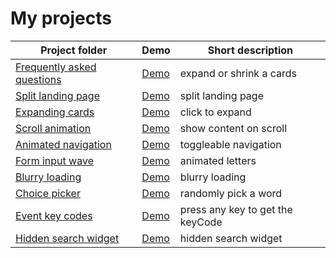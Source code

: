 # My projects

Project folder | Demo | Short description
---------------|------|------------------
[Frequently asked questions](https://github.com/unknown-cat/projects/tree/master/faq) | [Demo](https://unknown-cat.github.io/projects/faq/) | expand or shrink a cards
[Split landing page](https://github.com/unknown-cat/projects/tree/master/split-landing-page) | [Demo](https://unknown-cat.github.io/projects/split-landing-page/) | split landing page
[Expanding cards](https://github.com/unknown-cat/projects/tree/master/expanding-cards) | [Demo](https://unknown-cat.github.io/projects/expanding-cards/) | click to expand
[Scroll animation](https://github.com/unknown-cat/projects/tree/master/scroll-animation) | [Demo](https://unknown-cat.github.io/projects/scroll-animation/) | show content on scroll
[Animated navigation](https://github.com/unknown-cat/projects/tree/master/animated-navigation) | [Demo](https://unknown-cat.github.io/projects/animated-navigation/) | toggleable navigation
[Form input wave](https://github.com/unknown-cat/projects/tree/master/form-input-wave) | [Demo](https://unknown-cat.github.io/projects/form-input-wave/) | animated letters
[Blurry loading](https://github.com/unknown-cat/projects/tree/master/blurry-loading) | [Demo](https://unknown-cat.github.io/projects/blurry-loading/) | blurry loading
[Choice picker](https://github.com/unknown-cat/projects/tree/master/choice-picker) | [Demo](https://unknown-cat.github.io/projects/choice-picker/) | randomly pick a word
[Event key codes](https://github.com/unknown-cat/projects/tree/master/event-key-codes) | [Demo](https://unknown-cat.github.io/projects/event-key-codes/) | press any key to get the keyCode
[Hidden search widget](https://github.com/unknown-cat/projects/tree/master/hidden-search-widget) | [Demo](https://unknown-cat.github.io/projects/hidden-search-widget/) | hidden search widget
